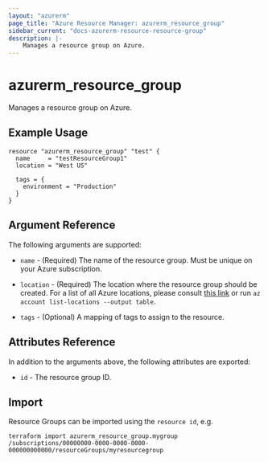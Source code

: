 ```yaml
---
layout: "azurerm"
page_title: "Azure Resource Manager: azurerm_resource_group"
sidebar_current: "docs-azurerm-resource-resource-group"
description: |-
    Manages a resource group on Azure.
---
```


# azurerm_resource_group

Manages a resource group on Azure.

## Example Usage

```hcl
resource "azurerm_resource_group" "test" {
  name     = "testResourceGroup1"
  location = "West US"

  tags = {
    environment = "Production"
  }
}
```

## Argument Reference

The following arguments are supported:

* `name` - (Required) The name of the resource group. Must be unique on your
    Azure subscription.

* `location` - (Required) The location where the resource group should be created.
    For a list of all Azure locations, please consult [this link](http://azure.microsoft.com/en-us/regions/) or run `az account list-locations --output table`.

* `tags` - (Optional) A mapping of tags to assign to the resource.

## Attributes Reference

In addition to the arguments above, the following attributes are exported:

* `id` - The resource group ID.

## Import

Resource Groups can be imported using the `resource id`, e.g.

```shell
terraform import azurerm_resource_group.mygroup /subscriptions/00000000-0000-0000-0000-000000000000/resourceGroups/myresourcegroup
```
